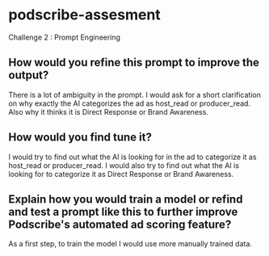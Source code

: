# podscribe-assesment

Challenge 2 : Prompt Engineering

## How would you refine this prompt to improve the output? 

There is a lot of ambiguity in the prompt. I would ask for a short clarification on why exactly the AI categorizes the ad as host_read or producer_read. Also why it thinks it is Direct Response or Brand Awareness.

## How would you find tune it? 

I would try to find out what the AI is looking for in the ad to categorize it as host_read or producer_read. I would also try to find out what the AI is looking for to categorize it as Direct Response or Brand Awareness.

## Explain how you would train a model or refind and test a prompt like this to further improve Podscribe's automated ad scoring feature?

As a first step, to train the model I would use more manually trained data.

